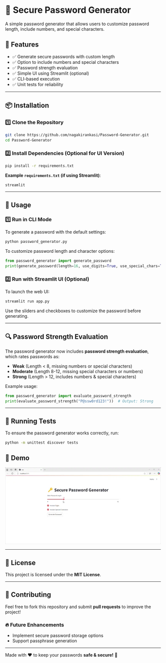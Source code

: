 # 🔑 Secure Password Generator

A simple password generator that allows users to customize password length, include numbers, and special characters.

## 🚀 Features
- ✅ Generate secure passwords with custom length
- ✅ Option to include numbers and special characters
- ✅ Password strength evaluation
- ✅ Simple UI using Streamlit (optional)
- ✅ CLI-based execution
- ✅ Unit tests for reliability

---

## 📦 Installation
### **1️⃣ Clone the Repository**
```bash
git clone https://github.com/nagakirankasi/Password-Generator.git
cd Password-Generator
```

### **2️⃣ Install Dependencies (Optional for UI Version)**
```bash
pip install -r requirements.txt
```
**Example `requirements.txt` (if using Streamlit)**:
```
streamlit
```

---

## 🔧 Usage
### **1️⃣ Run in CLI Mode**
To generate a password with the default settings:
```bash
python password_generator.py
```
To customize password length and character options:
```python
from password_generator import generate_password
print(generate_password(length=16, use_digits=True, use_special_chars=True))
```

### **2️⃣ Run with Streamlit UI** (Optional)
To launch the web UI:
```bash
streamlit run app.py
```
Use the sliders and checkboxes to customize the password before generating.

---

## 🔍 Password Strength Evaluation
The password generator now includes **password strength evaluation**, which rates passwords as:
- **Weak** (Length < 8, missing numbers or special characters)
- **Moderate** (Length 8-12, missing special characters or numbers)
- **Strong** (Length > 12, includes numbers & special characters)

Example usage:
```python
from password_generator import evaluate_password_strength
print(evaluate_password_strength("P@ssw0rd123!"))  # Output: Strong
```

---

## 🧪 Running Tests
To ensure the password generator works correctly, run:
```bash
python -m unittest discover tests
```
## 🧪 Demo
![password-generator-demo](assets/demo/password-generator-demo.webp)


---

## 📜 License
This project is licensed under the **MIT License**.

---

## 📢 Contributing
Feel free to fork this repository and submit **pull requests** to improve the project!

### 🔥 Future Enhancements
- Implement secure password storage options
- Support passphrase generation

---

Made with ❤️ to keep your passwords **safe & secure!** 🔐


